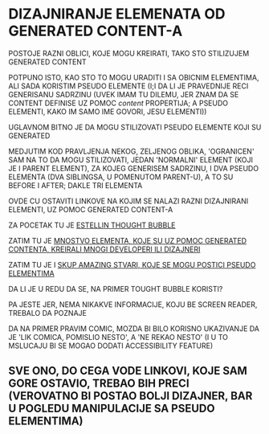 # DIZAJNIRANJE ELEMENATA OD GENERATED CONTENT-A

POSTOJE RAZNI OBLICI, KOJE MOGU KREIRATI, TAKO STO STILIZUJEM GENERATED CONTENT

POTPUNO ISTO, KAO STO TO MOGU URADITI I SA OBICNIM ELEMENTIMA, ALI SADA KORISTIM PSEUDO ELEMENTE (I;I DA LI JE PRAVEDNIJE RECI GENERISANU SADRZINU (UVEK IMAM TU DILEMU, JER ZNAM DA SE CONTENT DEFINISE UZ POMOC *content* PROPERTIJA; A PSEUDO ELEMENTI, KAKO IM SAMO IME GOVORI, JESU ELEMENTI))

UGLAVNOM BITNO JE DA MOGU STILIZOVATI PSEUDO ELEMENTE KOJI SU GENERATED

MEDJUTIM KOD PRAVLJENJA NEKOG, ZELJENOG OBLIKA, 'OGRANICEN' SAM NA TO DA MOGU STILIZOVATI, JEDAN 'NORMALNI' ELEMENT (KOJI JE I PARENT ELEMENT), ZA KOJEG GENERISEM SADRZINU, I DVA PSEUDO ELEMENTA (DVA SIBLINGSA, U POMENUTOM PARENT-U), A TO SU BEFORE I AFTER; DAKLE TRI ELEMENTA

OVDE CU OSTAVITI LINKOVE NA KOJIM SE NALAZI RAZNI DIZAJNIRANI ELEMENTI, UZ POMOC GENERATED CONTENT-A

ZA POCETAK TU JE [ESTELLIN THOUGHT BUBBLE](https://estelle.github.io/cssmastery/generated/#slide36)

ZATIM TU JE [MNOSTVO ELEMENTA, KOJE SU UZ POMOC GENERATED CONTENTA, KREIRALI MNOGI DEVELOPERI ILI DIZAJNERI](https://css-tricks.com/the-shapes-of-css/)

ZATIM TU JE I [SKUP AMAZING STVARI, KOJE SE MOGU POSTICI PSEUDO ELEMENTIMA](https://css-tricks.com/pseudo-element-roundup/)

DA LI JE U REDU DA SE, NA PRIMER TOUGHT BUBBLE KORISTI?

PA JESTE JER, NEMA NIKAKVE INFORMACIJE, KOJU BE SCREEN READER, TREBALO DA POZNAJE

DA NA PRIMER PRAVIM COMIC, MOZDA BI BILO KORISNO UKAZIVANJE DA JE 'LIK COMICA, POMISLIO NESTO', A 'NE REKAO NESTO' (I U TO MSLUCAJU BI SE MOGAO DODATI ACCESSIBILITY FEATURE)

## SVE ONO, DO CEGA VODE LINKOVI, KOJE SAM GORE OSTAVIO, TREBAO BIH PRECI (VEROVATNO BI POSTAO BOLJI DIZAJNER, BAR U POGLEDU MANIPULACIJE SA PSEUDO ELEMENTIMA)
